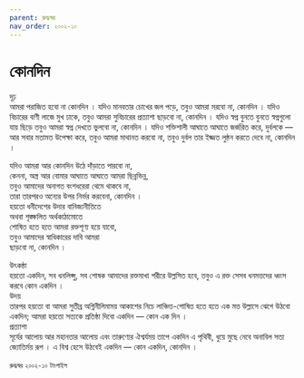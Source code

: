```yaml
---
parent: রুদ্ধস্বর
nav_order: ২০০২-১০
---
```


# কোনদিন

<div class="vert-text tagtext">দৃঢ়</div>  
আমরা পরাজিত হবো না কোনদিন ।  
যদিও মানবতার চোখের জল পড়ে,  
তবুও আমরা মরবো না, কোনদিন ।  
যদিও বিচারের বাণী লাজে মুখ ঢাকে,  
তবুও আমরা সুবিচারের প্রত্যাশা ছাড়বো না, কোনদিন ।  
<!--যদিও নির্মম প্রস্তরাঘাতে মুহাম্মাদ  
(সাল্লাল্লাহু আলাইহিস্‌সাল্লাম) এর রক্ত ঝড়ে  
তবুও তাদের তিনি অভিশাপ দেবেন না, কোনদিন ।-->  
যদিও স্বপ্ন বুনতে বুনতে স্বপ্নগুলো যায় ছিড়ে  
তবুও আমরা স্বপ্ন দেখতে ভুলবো না, কোনদিন ।  
যদিও শক্তিশালী আঘাতে আঘাতে জর্জরিত করে, দুর্বলকে —  
আর সবার মতামত উপেক্ষা করে,  
তবুও আমরা মাথানত করবো না,  
তবুও দুর্বল তার ইজ্জত লুন্ঠন করতে দেবে না, কোনদিন ।

যদিও আমরা আর কোনদিন উঠে দাঁড়াতে পারবো না,  
কেননা, অস্ত্র আর বোমার আঘাতে আঘাতে আমরা ছিন্নভিন্ন,  
তবুও আমাদের অনাগত বংশধরেরা থেমে থাকবে না,  
তারা তারপরও অন্যের উপর নির্ভর করবেনা, কোনদিন ।  
হয়তো ধনীদেশের উদার বানিজ্যনীতিতে  
অথবা শৃঙ্ক্ষলিত অর্থকাঠামোতে  
শোষিত হতে হতে আমরা রক্তশূণ্য হয়ে যাবো,  
তবুও আমাদের স্বাধিকারের দাবি আমরা  
ছাড়বো না, কোনদিন ।

<div class="vert-text tagtext">উৎকন্ঠা</div>  
হয়তো একদিন, সব ধনলিপ্সু, সব শোষক  
আমাদের রক্তমাখা শরীরে উল্লসিত হবে,  
তবুও এ রক্ত  
সেসব ধনমত্তদের ধ্বংস করবে কোন একদিন ।

<div class="vert-text tagtext">উদয়</div>  
তারপর হয়তো বা আমরা সুতীব্র অগ্নিনীলিমাময়  
আকাশের নিচে লাঞ্চিত-শোষিত হতে হতে  
এক মত্ত উল্লাসে ঝেগে উঠবো একদিন;  
আমরা হয়তো সত্যকে প্রতিষ্ঠা দিবো  
একদিন —  
কোন এক দিন ।

<div class="vert-text tagtext">প্রত্যাশা</div>  
সূর্যের আলোয় আর মহানতার আলোয়  
এবং তারুণ্যের ঐশ্বর্যময় তাপে  
একদিন এ পৃথিবী,  
ধুয়ে মুছে নেবে  
অনাবিল সত্য জ্যোতির্ময় রূপ ।  
এ বিশ্ব হেসে উঠবেই একদিন —  
কোন একদিন,  
কোনদিন ।  
</div>

`রুদ্ধস্বর` `২০০২-১০` `টাংগাইল`
